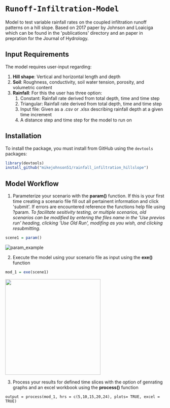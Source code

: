 `Runoff-Infiltration-Model`
================
Model to test variable rainfall rates on the coupled infiltration runoff patterns on a hill slope. Based on 2017 paper by Johnson and Loaiciga which can be found in the 'publications' directory and an paper in prepration for the Journal of Hydrology.

## Input Requirements
The model requires user-input  regarding:
 1) **Hill shape**: Vertical and horizontal length and depth
 2) **Soil**: Roughness, conductivity, soil water tension, porosity, and volumetric content
 3) **Rainfall**: For this the user has three option:
    1. Constant: Rainfall rate derived from total depth, time and time step
    2. Triangular: Rainfall rate derived from total depth, time and time step
    3. Input file: Given as a .csv or .xlsx describing rainfall depth at a given time increment
    4. A distance step and time step for the model to run on
    
## Installation

To install the  package, you must install from GitHub using the `devtools` packages:

```r
library(devtools)
install_github("mikejohnson51/rainfall_infiltration_hillslope")
```

## Model Workflow

1) Parameterize your scenario with the **param()** function. If this is your first time creating a scenario file fill out all pertainent information and click 'submit'. If errors are encountered reference the functions help file using ?param. *To facilitate sesitivity testing, or multiple scenarios, old scenarios can be modified by entering the files name in the 'Use previos run' heading, clicking 'Use Old Run', modifing as you wish, and clicking resubmitting.*

```r
scene1 = param()
```
     
![param_example](https://github.com/mikejohnson51/Rainfall_Infiltration_hillslope/blob/master/imgs/param_ex.png)

2) Execute the model using your scenario file as input using the **exe()** function

```r
mod_1 = exe(scene1)
```

<img src= "https://github.com/mikejohnson51/Rainfall_Infiltration_hillslope/blob/master/imgs/model_run.png" width="300">


3) Process your results for defined time slices with the option of genrating graphs and an excel workbook using the **process()** function

```
output = process(mod_1, hrs = c(5,10,15,20,24), plots= TRUE, excel = TRUE)
```


